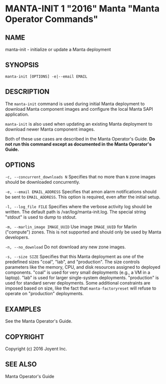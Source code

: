 # MANTA-INIT 1 "2016" Manta "Manta Operator Commands"

## NAME

manta-init - initialize or update a Manta deployment


## SYNOPSIS

`manta-init [OPTIONS] -e|--email EMAIL`


## DESCRIPTION

The `manta-init` command is used during initial Manta deployment to download
Manta component images and configure the local Manta SAPI application.

`manta-init` is also used when updating an existing Manta deployment to download
newer Manta component images.

Both of these use cases are described in the Manta Operator's Guide.  **Do not
run this command except as documented in the Manta Operator's Guide.**


## OPTIONS

`-c, --concurrent_downloads N`
  Specifies that no more than `N` zone images should be downloaded
  concurrently.

`-e, --email EMAIL_ADDRESS`
  Specifies that amon alarm notifications should be sent to `EMAIL_ADDRESS`.
  This option is required, even after the initial setup.

`-l, --log_file FILE`
  Specifies where the verbose activity log should be written.  The default path
  is /var/log/manta-init.log.  The special string "stdout" is used to dump to
  stdout.

`-m, --marlin_image IMAGE_UUID`
  Use image `IMAGE_UUID` for Marlin ("compute") zones.  This is not supported
  and should only be used by Manta developers.

`-n, --no_download`
  Do not download any new zone images.

`-s, --size SIZE`
  Specifies that this Manta deployment as one of the predefined sizes "coal",
  "lab", and "production".  The size controls parameters like the memory, CPU,
  and disk resources assigned to deployed components.  "coal" is used for very
  small deployments (e.g., a VM in a laptop).  "lab" is used for larger
  single-system deployments.  "production" is used for standard server
  deployments.  Some additional constraints are imposed based on size, like the
  fact that `manta-factoryreset` will refuse to operate on "production"
  deployments.


## EXAMPLES

See the Manta Operator's Guide.

## COPYRIGHT

Copyright (c) 2016 Joyent Inc.

## SEE ALSO

Manta Operator's Guide
